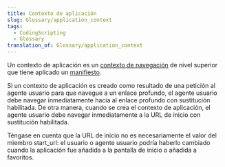 ```yaml
---
title: Contexto de aplicación
slug: Glossary/application_context
tags:
  - CodingScripting
  - Glossary
translation_of: Glossary/application_context
---
```

<p>Un contexto de aplicación es un <a href="/en-US/docs/Glossary/Browsing_context">contexto de navegación</a> de nivel superior que tiene aplicado un <a href="/en-US/docs/Web/Manifest">manifiesto</a>.</p>

<p>Si un contexto de aplicación es creado como resultado de una petición al agente usuario para que navegue a un enlace profundo, el agente usuario debe navegar inmediatamente hacia al enlace profundo con sustitución habilitada. De otra manera, cuando se crea el contexto de aplicación, el agente usuario debe navegar inmediatamente a la URL de inicio con sustitución habilitada.</p>

<p>Téngase en cuenta que la URL de inicio no es necesariamente el valor del miembro start_url: el usuario o agente usuario podría haberlo cambiado cuando la aplicación fue añadida a la pantalla de inicio o añadida a favoritos.</p>
